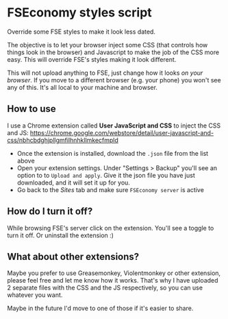 # FSEconomy styles script

Override some FSE styles to make it look less dated. 

The objective is to let your browser inject some CSS (that controls how things look in the browser) and Javascript to make the job of the CSS more easy. This will override FSE's styles making it look different. 

This will not upload anything to FSE, just change how it looks *on your browser*. If you move to a different browser (e.g. your phone) you won't see any of this. It's all local to your machine and browser.

## How to use

I use a Chrome extension called **User JavaScript and CSS** to inject the CSS and JS: 
https://chrome.google.com/webstore/detail/user-javascript-and-css/nbhcbdghjpllgmfilhnhkllmkecfmpld

* Once the extension is installed, download the `.json` file from the list above
* Open your extension settings. Under "Settings > Backup" you'll see an option to to `Upload and apply`. Give it the json file you have just downloaded, and it will set it up for you. 
* Go back to the _Sites_ tab and make sure `FSEconomy server` is active 

## How do I turn it off?

While browsing FSE's server click on the extension. You'll see a toggle to turn it off. Or uninstall the extension :) 

## What about other extensions?

Maybe you prefer to use Greasemonkey, Violentmonkey or other extension, please feel free and let me know how it works. That's why I have uploaded 2 separate files with the CSS and the JS respectively, so you can use whatever you want.

Maybe in the future I'd move to one of those if it's easier to share. 
